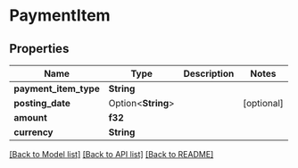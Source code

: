 # PaymentItem

## Properties

Name | Type | Description | Notes
------------ | ------------- | ------------- | -------------
**payment_item_type** | **String** |  | 
**posting_date** | Option<**String**> |  | [optional]
**amount** | **f32** |  | 
**currency** | **String** |  | 

[[Back to Model list]](../README.md#documentation-for-models) [[Back to API list]](../README.md#documentation-for-api-endpoints) [[Back to README]](../README.md)


